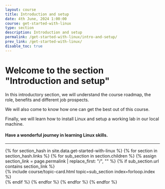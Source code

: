 ```yaml
---
layout: course
title: Introduction and setup
date: 4th June, 2024 1:00:00
course: get-started-with-linux
type: section
description: Introduction and setup
permalink: /get-started-with-linux/intro-and-setup/
prev_link: /get-started-with-linux/
disable_toc: true
---
```


# Welcome to the section "Introduction and setup"

In this introductory section, we will understand the course roadmap, the role, benefits and different job prospects.

We will also come to know how one can get the best out of this course.

Finally, we will learn how to install Linux and setup a working lab in our local machine.

#### Have a wonderful journey in learning Linux skills.

<div class="section-index">
  <hr class="panel-line">
  <div class="container-fluid">
    <div class="row">
    {% for section_hash in site.data.get-started-with-linux %}
      {% for section in section_hash.links %}
        {% for sub_section in section.children %}
          {% assign section_link = page.permalink | replace_first: "/", "" %}
          {% if sub_section.url contains section_link %}
            <div class="col-md-6">
              {% include course/topic-card.html
                          topic=sub_section index=forloop.index %}
            </div>
          {% endif %}
        {% endfor %}
      {% endfor %}
    {% endfor %}
    </div>
    <!-- <hr class="my-3" />
    <div class="row">
      <h4>Visit Other Sections</h4>
      <div class="link-wrapper d-flex flex-wrap gap-3">
        <a href="/html-css/css-basics/" class="btn btn-sm btn-outline-secondary px-3">CSS Basics</a>
        <a href="/html-css/css-intermediate/" class="btn btn-sm btn-outline-secondary px-3">CSS Intermediate</a>
        <a href="/html-css/css-advanced/" class="btn btn-sm btn-outline-secondary px-3">CSS Advanced</a>
        <a href="/html-css/web-projects/" class="btn btn-sm btn-outline-secondary px-3">Web Projects</a>
      </div>
    </div> -->
  </div>
</div>
